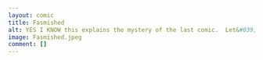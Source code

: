 ```yaml
---
layout: comic
title: Fasmished
alt: YES I KNOW this explains the mystery of the last comic.  Let&#039;s just all move on.
image: Fasmished.jpeg
comment: []
---
```

